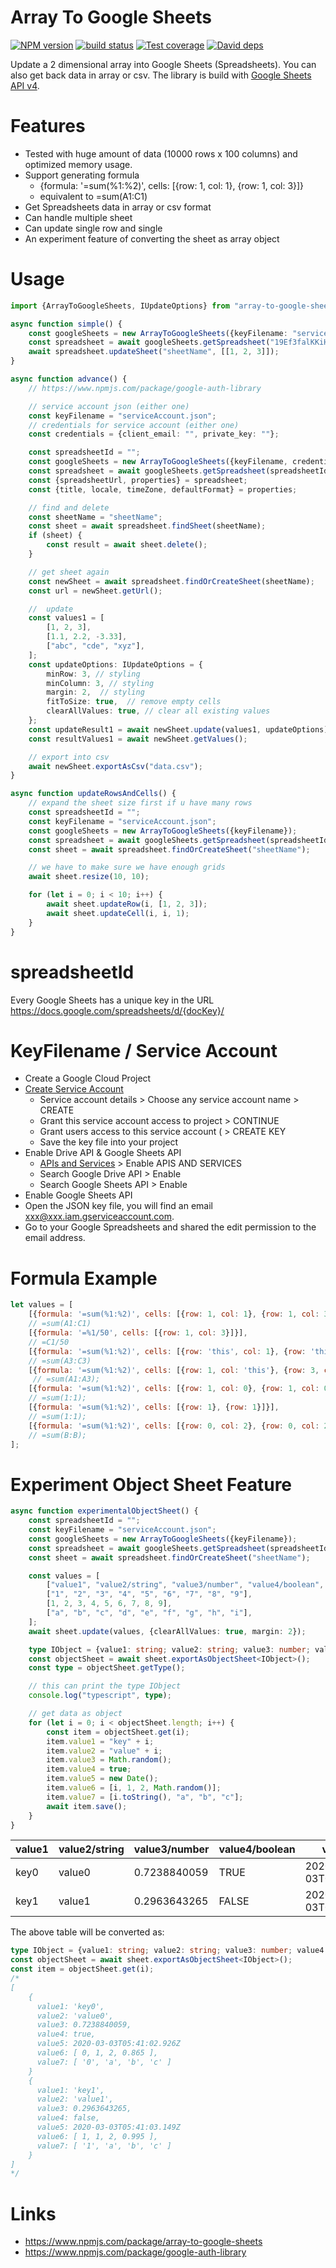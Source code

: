 # Array To Google Sheets #

[![NPM version][npm-image]][npm-url]
[![build status][travis-image]][travis-url]
[![Test coverage][codecov-image]][codecov-url]
[![David deps][david-image]][david-url]

[npm-image]: https://img.shields.io/npm/v/array-to-google-sheets.svg
[npm-url]: https://npmjs.org/package/array-to-google-sheets
[travis-image]: https://img.shields.io/travis/terence410/array-to-google-sheets.svg?style=flat-square
[travis-url]: https://travis-ci.org/terence410/array-to-google-sheets
[codecov-image]: https://img.shields.io/codecov/c/github/terence410/array-to-google-sheets.svg?style=flat-square
[codecov-url]: https://codecov.io/gh/terence410/array-to-google-sheets
[david-image]: https://img.shields.io/david/terence410/array-to-google-sheets.svg?style=flat-square
[david-url]: https://david-dm.org/terence410/array-to-google-sheets

Update a 2 dimensional array into Google Sheets (Spreadsheets). You can also get back data in array or csv.
The library is build with [Google Sheets API v4](https://developers.google.com/sheets).

# Features

- Tested with huge amount of data (10000 rows x 100 columns) and optimized memory usage.
- Support generating formula
  - {formula: '=sum(%1:%2)', cells: [{row: 1, col: 1}, {row: 1, col: 3}]}
  - equivalent to =sum(A1:C1)
- Get Spreadsheets data in array or csv format
- Can handle multiple sheet
- Can update single row and single
- An experiment feature of converting the sheet as array object

# Usage

```typescript
import {ArrayToGoogleSheets, IUpdateOptions} from "array-to-google-sheets"; // typescript

async function simple() {
    const googleSheets = new ArrayToGoogleSheets({keyFilename: "serviceAccount.json"});
    const spreadsheet = await googleSheets.getSpreadsheet("19Ef3falKKiHAOo3Ps13tVC9M0BaG-NoYngAZggt8Jzk-NodnEAz5gt3iak");
    await spreadsheet.updateSheet("sheetName", [[1, 2, 3]]);
}

async function advance() {
    // https://www.npmjs.com/package/google-auth-library

    // service account json (either one)
    const keyFilename = "serviceAccount.json";
    // credentials for service account (either one)
    const credentials = {client_email: "", private_key: ""};

    const spreadsheetId = "";
    const googleSheets = new ArrayToGoogleSheets({keyFilename, credentials});
    const spreadsheet = await googleSheets.getSpreadsheet(spreadsheetId);
    const {spreadsheetUrl, properties} = spreadsheet;
    const {title, locale, timeZone, defaultFormat} = properties;

    // find and delete
    const sheetName = "sheetName";
    const sheet = await spreadsheet.findSheet(sheetName);
    if (sheet) {
        const result = await sheet.delete();
    }

    // get sheet again
    const newSheet = await spreadsheet.findOrCreateSheet(sheetName);
    const url = newSheet.getUrl();

    //  update
    const values1 = [
        [1, 2, 3],
        [1.1, 2.2, -3.33],
        ["abc", "cde", "xyz"],
    ];
    const updateOptions: IUpdateOptions = {
        minRow: 3, // styling
        minColumn: 3, // styling
        margin: 2,  // styling
        fitToSize: true,  // remove empty cells
        clearAllValues: true, // clear all existing values
    };
    const updateResult1 = await newSheet.update(values1, updateOptions);
    const resultValues1 = await newSheet.getValues();

    // export into csv
    await newSheet.exportAsCsv("data.csv");
}

async function updateRowsAndCells() {
    // expand the sheet size first if u have many rows
    const spreadsheetId = "";
    const keyFilename = "serviceAccount.json";
    const googleSheets = new ArrayToGoogleSheets({keyFilename});
    const spreadsheet = await googleSheets.getSpreadsheet(spreadsheetId);
    const sheet = await spreadsheet.findOrCreateSheet("sheetName");

    // we have to make sure we have enough grids
    await sheet.resize(10, 10);

    for (let i = 0; i < 10; i++) {
        await sheet.updateRow(i, [1, 2, 3]);
        await sheet.updateCell(i, i, 1);
    }
}

```

# spreadsheetId 

Every Google Sheets has a unique key in the URL
https://docs.google.com/spreadsheets/d/{docKey}/

# KeyFilename / Service Account

- Create a Google Cloud Project
- [Create Service Account](https://console.cloud.google.com/iam-admin/serviceaccounts/create)
  - Service account details > Choose any service account name > CREATE
  - Grant this service account access to project > CONTINUE
  - Grant users access to this service account ( > CREATE KEY
  - Save the key file into your project
- Enable Drive API & Google Sheets API
  -  [APIs and Services](https://console.cloud.google.com/apis/dashboard) > Enable APIS AND SERVICES 
  - Search Google Drive API > Enable
  - Search Google Sheets API > Enable
- Enable Google Sheets API
- Open the JSON key file, you will find an email xxx@xxx.iam.gserviceaccount.com. 
- Go to your Google Spreadsheets and shared the edit permission to the email address.

# Formula Example

```javascript
let values = [
    [{formula: '=sum(%1:%2)', cells: [{row: 1, col: 1}, {row: 1, col: 3}]}], 
    // =sum(A1:C1)
    [{formula: '=%1/50', cells: [{row: 1, col: 3}]}], 
    // =C1/50
    [{formula: '=sum(%1:%2)', cells: [{row: 'this', col: 1}, {row: 'this', col: 3}]}], 
    // =sum(A3:C3)
    [{formula: '=sum(%1:%2)', cells: [{row: 1, col: 'this'}, {row: 3, col: 'this'}]}],
     // =sum(A1:A3);
    [{formula: '=sum(%1:%2)', cells: [{row: 1, col: 0}, {row: 1, col: 0}]}], 
    // =sum(1:1);
    [{formula: '=sum(%1:%2)', cells: [{row: 1}, {row: 1}]}], 
    // =sum(1:1);
    [{formula: '=sum(%1:%2)', cells: [{row: 0, col: 2}, {row: 0, col: 2}]}] 
    // =sum(B:B);
];
```

# Experiment Object Sheet Feature
```typescript
async function experimentalObjectSheet() {
    const spreadsheetId = "";
    const keyFilename = "serviceAccount.json";
    const googleSheets = new ArrayToGoogleSheets({keyFilename});
    const spreadsheet = await googleSheets.getSpreadsheet(spreadsheetId);
    const sheet = await spreadsheet.findOrCreateSheet("sheetName");

    const values = [
        ["value1", "value2/string", "value3/number", "value4/boolean", "value5/date", "value6/number[]", "value7/string[]", "value8/ignore"],
        ["1", "2", "3", "4", "5", "6", "7", "8", "9"],
        [1, 2, 3, 4, 5, 6, 7, 8, 9],
        ["a", "b", "c", "d", "e", "f", "g", "h", "i"],
    ];
    await sheet.update(values, {clearAllValues: true, margin: 2});

    type IObject = {value1: string; value2: string; value3: number; value4: boolean; value5: Date; value6: number[]; value7: string[]};
    const objectSheet = await sheet.exportAsObjectSheet<IObject>();
    const type = objectSheet.getType();

    // this can print the type IObject
    console.log("typescript", type);

    // get data as object
    for (let i = 0; i < objectSheet.length; i++) {
        const item = objectSheet.get(i);
        item.value1 = "key" + i;
        item.value2 = "value" + i;
        item.value3 = Math.random();
        item.value4 = true;
        item.value5 = new Date();
        item.value6 = [i, 1, 2, Math.random()];
        item.value7 = [i.toString(), "a", "b", "c"];
        await item.save();
    }
}
```

| value1 | value2/string | value3/number | value4/boolean | value5/date | value6/number[] | value7/string[] | value8/ignore |
| ------ | ------------- | ------------- | -------------- | ----------- | --------------- | --------------- | ------------- |
| key0 | value0 | 0.7238840059 | TRUE | 2020-03-03T05:41:02.926Z | 0, 1, 2, 0.865| 0, a, b, c | 8 |
| key1 | value1 | 0.2963643265 | FALSE | 2020-03-03T05:41:03.149Z | 1, 1, 2, 0.995| 1, a, b, c | 8 |

The above table will be converted as:
```typescript
type IObject = {value1: string; value2: string; value3: number; value4: boolean; value5: Date; value6: number[]; value7: string[]};
const objectSheet = await sheet.exportAsObjectSheet<IObject>();
const item = objectSheet.get(i);
/* 
[
    {
      value1: 'key0',
      value2: 'value0',
      value3: 0.7238840059,
      value4: true,
      value5: 2020-03-03T05:41:02.926Z
      value6: [ 0, 1, 2, 0.865 ],
      value7: [ '0', 'a', 'b', 'c' ]
    }
    {
      value1: 'key1',
      value2: 'value1',
      value3: 0.2963643265,
      value4: false,
      value5: 2020-03-03T05:41:03.149Z
      value6: [ 1, 1, 2, 0.995 ],
      value7: [ '1', 'a', 'b', 'c' ]
    }
]
*/
```


# Links
- https://www.npmjs.com/package/array-to-google-sheets
- https://www.npmjs.com/package/google-auth-library

